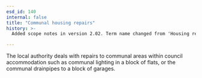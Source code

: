 ```yaml
---
esd_id: 140
internal: false
title: "Communal housing repairs"
history: >-
  Added scope notes in version 2.02. Term name changed from 'Housing repairs - communal areas' to 'Housing - repairs - communal areas' in version 3.00. Name changed to 'Communal housing repairs' in version 4.00.

---
```


The local authority deals with repairs to communal areas within council accommodation such as communal lighting in a block of flats, or the communal drainpipes to a block of garages.

